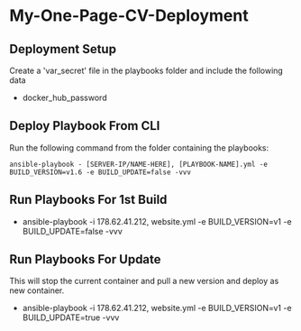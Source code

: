 # My-One-Page-CV-Deployment

## Deployment Setup

Create a 'var_secret' file in the playbooks folder and include the following data

- docker_hub_password

## Deploy Playbook From CLI

Run the following command from the folder containing the playbooks:

```
ansible-playbook - [SERVER-IP/NAME-HERE], [PLAYBOOK-NAME].yml -e BUILD_VERSION=v1.6 -e BUILD_UPDATE=false -vvv
```

## Run Playbooks For 1st Build

- ansible-playbook -i 178.62.41.212, website.yml -e BUILD_VERSION=v1 -e BUILD_UPDATE=false -vvv

## Run Playbooks For Update

This will stop the current container and pull a new version and deploy as new container.

- ansible-playbook -i 178.62.41.212, website.yml -e BUILD_VERSION=v1 -e BUILD_UPDATE=true -vvv

